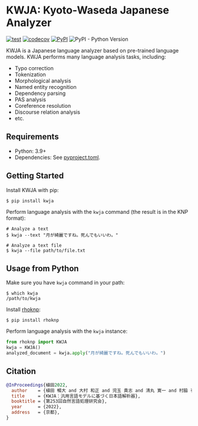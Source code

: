# KWJA: Kyoto-Waseda Japanese Analyzer

[![test](https://github.com/ku-nlp/kwja/actions/workflows/test.yml/badge.svg)](https://github.com/ku-nlp/kwja/actions/workflows/test.yml)
[![codecov](https://codecov.io/gh/ku-nlp/kwja/branch/main/graph/badge.svg?token=A9FWWPLITO)](https://codecov.io/gh/ku-nlp/kwja)
[![PyPI](https://img.shields.io/pypi/v/kwja)](https://pypi.org/project/kwja/)
![PyPI - Python Version](https://img.shields.io/pypi/pyversions/kwja)

KWJA is a Japanese language analyzer based on pre-trained language models.
KWJA performs many language analysis tasks, including:
- Typo correction
- Tokenization
- Morphological analysis
- Named entity recognition
- Dependency parsing
- PAS analysis
- Coreference resolution
- Discourse relation analysis
- etc.

## Requirements

- Python: 3.9+
- Dependencies: See [pyproject.toml](./pyproject.toml).

## Getting Started

Install KWJA with pip:

```shell
$ pip install kwja
```

Perform language analysis with the `kwja` command (the result is in the KNP format):

```shell
# Analyze a text
$ kwja --text "月が綺麗ですね。死んでもいいわ。"

# Analyze a text file
$ kwja --file path/to/file.txt
```

## Usage from Python

Make sure you have `kwja` command in your path:

```shell
$ which kwja
/path/to/kwja
```

Install [rhoknp](https://github.com/ku-nlp/rhoknp):

```shell
$ pip install rhoknp
```

Perform language analysis with the `kwja` instance:

```python
from rhoknp import KWJA
kwja = KWJA()
analyzed_document = kwja.apply("月が綺麗ですね。死んでもいいわ。")
```

## Citation

```bibtex
@InProceedings{植田2022,
  author    = {植田 暢大 and 大村 和正 and 児玉 貴志 and 清丸 寛一 and 村脇 有吾 and 河原 大輔 and 黒橋 禎夫},
  title     = {KWJA：汎用言語モデルに基づく日本語解析器},
  booktitle = {第253回自然言語処理研究会},
  year      = {2022},
  address   = {京都},
}
```
